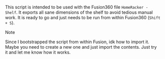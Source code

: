 This script is intended to be used with the Fusion360 file `HomeRacker - Shelf`.
It exports all sane dimensions of the shelf to avoid tedious manual work. 
It is ready to go and just needs to be run from within Fusion360 (`Shift + S`).

> [!NOTE]
> Since I bootstrapped the script from within Fusion, idk how to import it. Maybe you need to create a new one and just import the contents. Just try it and let me know how it works.